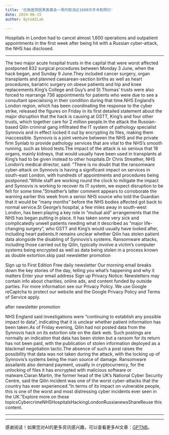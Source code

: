 ```yaml
---
title: '伦敦医院因黑客袭击一周内取消近1600次手术和预约'
date: 2024-06-15
author: ByteAILab

---
```


Hospitals in London had to cancel almost 1,600 operations and outpatient appointments in the first week after being hit with a Russian cyber-attack, the NHS has disclosed.

---
The two major acute hospital trusts in the capital that were worst affected postponed 832 surgical procedures between Monday 3 June, when the hack began, and Sunday 9 June.They included cancer surgery, organ transplants and planned caesarean-section births as well as heart procedures, bariatric surgery on obese patients and hip and knee replacements.King’s College and Guy’s and St Thomas’ trusts were also forced to rearrange 736 appointments for patients who were due to see a consultant specialising in their condition during that time.NHS England’s London region, which has been coordinating the response to the cyber strike, released the figures on Friday in its first detailed statement about the major disruption that the hack is causing at GSTT, King’s and four other trusts, which together care for 2 million people.In the attack the Russian-based Qilin criminal gang infiltrated the IT system of pathology specialist Synnovis and in effect locked it out by encrypting its files, making them inaccessible. Synnovis is a joint venture between the NHS and the private firm Synlab to provide pathology services that are vital to the NHS’s smooth running, such as blood tests.The impact of the attack is so serious that 18 organs, mainly kidneys, that would usually have been used in transplants at King’s had to be given instead to other hospitals.Dr Chris Streather, NHS London’s medical director, said: “There is no doubt that the ransomware cyber-attack on Synnovis is having a significant impact on services in south-east London, with hundreds of appointments and procedures being postponed.“While staff are working round the clock to mitigate the impact and Synnovis is working to recover its IT system, we expect disruption to be felt for some time.”Streather’s latter comment appears to corroborate the warning earlier this week from a senior NHS source who told the Guardian that it would be “many months” before the NHS bodies affected got back to normal service.St George’s hospital, a few miles away in south-west London, has been playing a key role in “mutual aid” arrangements that the NHS has began putting in place. It has taken some very sick and complicatedly unwell patients needing what it described as “major life-changing surgery”, who GSTT and King’s would usually have looked after, including heart patients.It remains unclear whether Qilin has stolen patient data alongside the disabling of Synnovis’s systems. Ransomware attacks, including those carried out by Qilin, typically involve a victim’s computer systems being encrypted as well as data being stolen in a process known as double extortion.skip past newsletter promotion

Sign up to First Edition
Free daily newsletter
Our morning email breaks down the key stories of the day, telling you what’s happening and why it matters
Enter your email address 
Sign up
Privacy Notice: Newsletters may contain info about charities, online ads, and content funded by outside parties. For more information see our Privacy Policy. We use Google reCaptcha to protect our website and the Google Privacy Policy and Terms of Service apply.

after newsletter promotion

NHS England said investigations were “continuing to establish any possible impact to data”, indicating that it is unclear whether patient information has been taken.As of Friday evening, Qilin had not posted data from the Synnovis hack on its extortion site on the dark web. Such postings are normally an indication that data has been stolen but a ransom for its return has not been paid, with the publication of stolen information deployed as a blackmail negotiation tactic.The absence of such a post raises the possibility that data was not taken during the attack, with the locking up of Synnovis’s systems being the main source of damage. Ransomware assailants also demand payment, usually in cryptocurrency, for the unlocking of files it has encrypted with malicious software or malware.Ciaran Martin, the former head of the UK’s National Cyber Security Centre, said the Qilin incident was one of the worst cyber-attacks that the country has ever experienced.“In terms of its impact on vulnerable people, this is one of the worst and most distressing cyber incidents ever seen in the UK.”Explore more on these topicsCybercrimeNHSHospitalsHackingLondonRussianewsShareReuse this content.

---
---
感谢阅读！如果您对AI的更多资讯感兴趣，可以查看更多AI文章：[GPTNB](https://gptnb.com)。